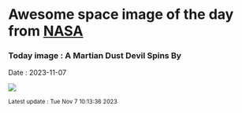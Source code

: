 
# Awesome space image of the day from [NASA](https://api.nasa.gov/)

### Today image : A Martian Dust Devil Spins By
Date : 2023-11-07

![](https://www.youtube.com/embed/xB3QIEkNJgs?rel=0)

<small>Latest update : Tue Nov  7 10:13:36 2023</small>
        